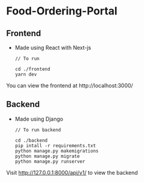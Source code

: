 # Food-Ordering-Portal

## Frontend

- Made using React with Next-js

      // To run

      cd ./frontend
      yarn dev

You can view the frontend at http://localhost:3000/

## Backend

- Made using Django

      // To run backend

      cd ./backend
      pip intall -r requirements.txt
      python manage.py makemigrations
      python manage.py migrate
      python manage.py runserver

Visit http://127.0.0.1:8000/api/v1/ to view the backend
